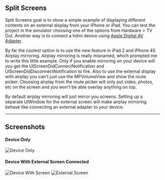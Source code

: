 ## Split Screens

Split Screens goal is to show a simple example of displaying different contents on an external display from your iPhone or iPad. You can test the project in the simulator choosing one of the options from Hardware > TV Out. Another way is to connect a hdmi device using [Apple Digital AV Adapter](http://store.apple.com/us/product/MC953ZM/A). 

By far the coolest option is to use the new feature in iPad 2 and iPhone 4S Airplay mirroring. Airplay mirroring is really misnamed, which prompted me to write this little example.  Only if you enable mirroring on your device will you get the UIScreenDidConnectNotification and UIScreenDidDisconnectNotification to fire. Also to use the external display with airplay you can't just use the MPVolumeView and show the route picker.  Choosing airplay from the route picker will only put video, photos, etc on the screen and you won't be able overlay anything on top.

By default airplay mirroring will just mirror you screens. Setting up a separate UIWindow for the external screen will make airplay mirroring behave like connecting an external adapter to your device.

* * *

## Screenshots


#### Device Only

![Device Only](https://github.com/ribeto/Split-Screens/raw/master/readmeImages/deviceOnly.png)

#### Device With External Screen Connected

![Device With Screen](https://github.com/ribeto/Split-Screens/raw/master/readmeImages/deviceWithExternalConnected.png)  ![External Screen](https://github.com/ribeto/Split-Screens/raw/master/readmeImages/externalDisplay.png)


